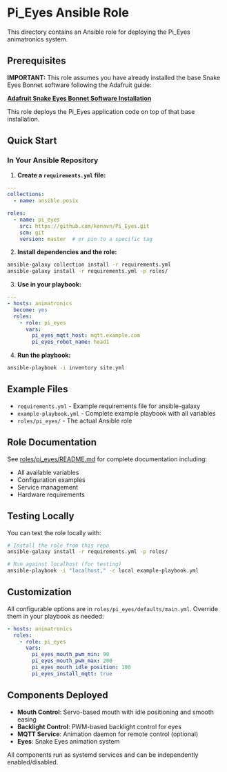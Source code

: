 # Pi_Eyes Ansible Role

This directory contains an Ansible role for deploying the Pi_Eyes animatronics system.

## Prerequisites

**IMPORTANT:** This role assumes you have already installed the base Snake Eyes Bonnet software following the Adafruit guide:

**[Adafruit Snake Eyes Bonnet Software Installation](https://learn.adafruit.com/animated-snake-eyes-bonnet-for-raspberry-pi/software-installation)**

This role deploys the Pi_Eyes application code on top of that base installation.

## Quick Start

### In Your Ansible Repository

1. **Create a `requirements.yml` file:**

```yaml
---
collections:
  - name: ansible.posix

roles:
  - name: pi_eyes
    src: https://github.com/kenavn/Pi_Eyes.git
    scm: git
    version: master  # or pin to a specific tag
```

2. **Install dependencies and the role:**

```bash
ansible-galaxy collection install -r requirements.yml
ansible-galaxy install -r requirements.yml -p roles/
```

3. **Use in your playbook:**

```yaml
---
- hosts: animatronics
  become: yes
  roles:
    - role: pi_eyes
      vars:
        pi_eyes_mqtt_host: mqtt.example.com
        pi_eyes_robot_name: head1
```

4. **Run the playbook:**

```bash
ansible-playbook -i inventory site.yml
```

## Example Files

- `requirements.yml` - Example requirements file for ansible-galaxy
- `example-playbook.yml` - Complete example playbook with all variables
- `roles/pi_eyes/` - The actual Ansible role

## Role Documentation

See [roles/pi_eyes/README.md](roles/pi_eyes/README.md) for complete documentation including:
- All available variables
- Configuration examples
- Service management
- Hardware requirements

## Testing Locally

You can test the role locally with:

```bash
# Install the role from this repo
ansible-galaxy install -r requirements.yml -p roles/

# Run against localhost (for testing)
ansible-playbook -i "localhost," -c local example-playbook.yml
```

## Customization

All configurable options are in `roles/pi_eyes/defaults/main.yml`. Override them in your playbook as needed:

```yaml
- hosts: animatronics
  roles:
    - role: pi_eyes
      vars:
        pi_eyes_mouth_pwm_min: 90
        pi_eyes_mouth_pwm_max: 200
        pi_eyes_mouth_idle_position: 100
        pi_eyes_install_mqtt: true
```

## Components Deployed

- **Mouth Control**: Servo-based mouth with idle positioning and smooth easing
- **Backlight Control**: PWM-based backlight control for eyes
- **MQTT Service**: Animation daemon for remote control (optional)
- **Eyes**: Snake Eyes animation system

All components run as systemd services and can be independently enabled/disabled.
